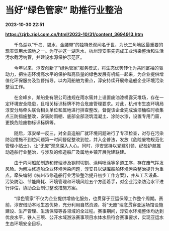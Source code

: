 # 当好“绿色管家” 助推行业整治

**2023-10-30 22:51**

**https://zjrb.zjol.com.cn/html/2023-10/31/content_3694913.htm**

　　千岛湖以“千岛、碧水、金腰带”的独特景观闻名于世，为长三角地区最重要的现实饮用水源地之一。为守护这一湖秀水，杭州淳安率先完成工业污染整治和生活污水截污纳管，并建设水源保护示范区。

　　今年以来，淳安创新了“绿色管家”服务模式，将生态优势转化为共同富裕的驱动力，把生态环境高水平的保护和高质量的绿色发展有机统一起来，为企业提供增值化环保服务及监督指导。以内河船舶为重点，淳安持续开展修造船企业环境污染整治工作。

　　在金峰乡，某船业有限公司违规在雨水窖井上设置废油漆桶露天堆场，存在一定环境安全隐患，且相关标识标牌不符合危废管理要求。对此，杭州市生态环境局淳安分局牵头联合相关单位和属地进行排查整改，督促该企业完成油漆桶临时收集点三防措施整改，安装防雨棚、底部全部浇筑混凝土、涂防水漆，设置专用门窗，更换危险废物标识标牌等。

　　随后，淳安举一反三，对全县造船厂就环境问题进行了专项检查，对存在污染防治措施不到位问题第一时间督促整改到位，并入企普法，发放《危险废物规范化管理小贴士》，让“无废”观念深入人心。同时，淳安坚持以党建引领、纪检护航推动造船行业整治，与涉及的修造船厂及属地乡镇开展党建联建。

　　由于内河船舶制造和修理涉及钢材切割、涂料喷涂等多道工序，存在废气挥发风险。为解决修造船企业环境污染问题，淳安县以湖库船舶环境污染整治提升为重点，牵头编制《杭州市修造船行业污染整治提升初步工作方案》，并从工艺设备、污染防治、节能降耗、环境管理和环境风险五个方面着手，对企业污染防治水平进行评估，协助企业制订整改措施方案。

　　“绿色管家”不仅为企业提供增值化服务，也贯穿于亚运保障工作整个周期。赛前，淳安借助本地生态优势，充分利用自然资源，将“无废”理念贯穿亚运场馆设施建设、生产管理、生活保障等各领域的全过程。赛事期间，淳安水环境整体均达到优良水平，铁人三项、公开水域游泳赛事项目水体水质符合赛事要求，实现亚运水生态环境安全目标。